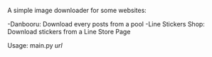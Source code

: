 A simple image downloader for some websites:

-Danbooru: Download every posts from a pool
-Line Stickers Shop: Download stickers from a Line Store Page


Usage: main.py *url*
